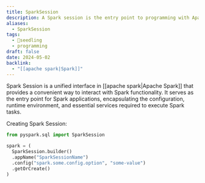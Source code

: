 ```yaml
---
title: SparkSession
description: A Spark session is the entry point to programming with Apache Spark, allowing users to create DataFrame and Dataset objects, manage Spark configurations, and access Spark's capabilities for distributed data processing.
aliases:
  - SparkSession
tags:
  - 🌱seedling
  - programming
draft: false
date: 2024-05-02
backlink:
  - "[[apache spark|Spark]]"
---
```


Spark Session is a unified interface in [[apache spark|Apache Spark]] that provides a convenient way to interact with Spark functionality. It serves as the entry point for Spark applications, encapsulating the configuration, runtime environment, and essential services required to execute Spark tasks.

Creating Spark Session:

```python
from pyspark.sql import SparkSession

spark = (
  SparkSession.builder()
  .appName("SparkSessionName")
  .config("spark.some.config.option", "some-value")
  .getOrCreate()
)
```
